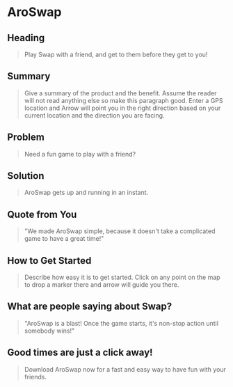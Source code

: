 # AroSwap #

## Heading ##
  > Play Swap with a friend, and get to them before they get to you!

## Summary ##
  > Give a summary of the product and the benefit. Assume the reader will not read anything else so make this paragraph good.
  Enter a GPS location and Arrow will point you in the right direction based on your current location and the direction you are facing.

## Problem ##
  > Need a fun game to play with a friend?

## Solution ##
  > AroSwap gets up and running in an instant. 

## Quote from You ##
  > "We made AroSwap simple, because it doesn't take a complicated game to have a great time!"

## How to Get Started ##
  > Describe how easy it is to get started.
  Click on any point on the map to drop a marker there and arrow will guide you there.

## What are people saying about Swap? ##
  > "AroSwap is a blast! Once the game starts, it's non-stop action until somebody wins!"

## Good times are just a click away! ##
  > Download AroSwap now for a fast and easy way to have fun with your friends.